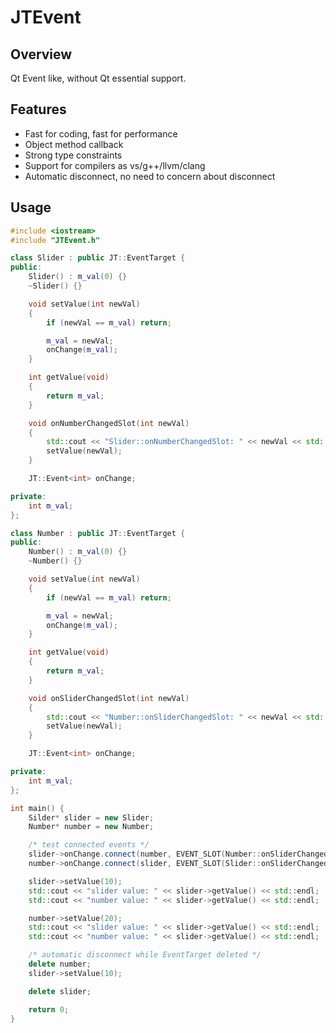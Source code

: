 JTEvent
=======

Overview
-------------

Qt Event like, without Qt essential support.

Features
-------------

* Fast for coding, fast for performance
* Object method callback
* Strong type constraints
* Support for compilers as vs/g++/llvm/clang
* Automatic disconnect, no need to concern about disconnect

Usage
-------------

```cpp
#include <iostream>
#include "JTEvent.h"

class Slider : public JT::EventTarget {
public:
	Slider() : m_val(0) {}
	~Slider() {}

	void setValue(int newVal)
	{
		if (newVal == m_val) return;

		m_val = newVal;
		onChange(m_val);
	}

	int getValue(void)
	{
		return m_val;
	}

	void onNumberChangedSlot(int newVal)
	{
		std::cout << "Slider::onNumberChangedSlot: " << newVal << std::endl;
		setValue(newVal);
	}

	JT::Event<int> onChange;

private:
	int m_val;
};

class Number : public JT::EventTarget {
public:
	Number() : m_val(0) {}
	~Number() {}

	void setValue(int newVal)
	{
		if (newVal == m_val) return;

		m_val = newVal;
		onChange(m_val);
	}

	int getValue(void)
	{
		return m_val;
	}

	void onSliderChangedSlot(int newVal)
	{
		std::cout << "Number::onSliderChangedSlot: " << newVal << std::endl;
		setValue(newVal);
	}

	JT::Event<int> onChange;

private:
	int m_val;
};

int main() {
	Silder* slider = new Slider;
	Number* number = new Number;

	/* test connected events */
	slider->onChange.connect(number, EVENT_SLOT(Number::onSliderChangedSlot, int));
	number->onChange.connect(slider, EVENT_SLOT(Slider::onSliderChangedSlot, int));

	slider->setValue(10);
	std::cout << "slider value: " << slider->getValue() << std::endl;
	std::cout << "number value: " << slider->getValue() << std::endl;

	number->setValue(20);
	std::cout << "slider value: " << slider->getValue() << std::endl;
	std::cout << "number value: " << slider->getValue() << std::endl;

	/* automatic disconnect while EventTarget deleted */
	delete number;
	slider->setValue(10);

	delete slider;

	return 0;
}

```